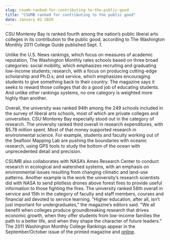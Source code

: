 ```yaml
---
slug: csumb-ranked-for-contributing-to-the-public-good
title: "CSUMB ranked for contributing to the public good"
date: January 01 2020
---
```


 
<p>
  CSU Monterey Bay is ranked fourth among the nation’s public liberal arts
  colleges in its contribution to the public good, according to The Washington
  Monthly 2011 College Guide published Sept. 1.
</p>
<p>
  Unlike the U.S. News rankings, which focus on measures of academic reputation,
  The Washington Monthly rates schools based on three broad categories: social
  mobility, which emphasizes recruiting and graduating low-income students;
  research, with a focus on producing cutting-edge scholarship and Ph.D.s; and
  service, which emphasizes encouraging students to give something back to their
  country. The magazine says it seeks to reward those colleges that do a good
  job of educating students. And unlike other rankings systems, no one category
  is weighted more highly than another.
</p>
<p>
  Overall, the university was ranked 94th among the 249 schools included in the
  survey of liberal arts schools, most of which are private colleges and
  universities. CSU Monterey Bay especially stood out in the category of
  research. The university ranked third overall in research expenditures, with
  $5.78 million spent. Most of that money supported research in environmental
  science. For example, students and faculty working out of the Seafloor Mapping
  Lab are pushing the boundaries with oceanic research, using GPS tools to study
  the bottom of the ocean with unprecedented detail and precision.
</p>
<p>
  CSUMB also collaborates with NASA’s Ames Research Center to conduct research
  in ecological and watershed systems, with an emphasis on environmental issues
  resulting from changing climatic and land-use patterns. Another example is the
  work the university’s research scientists did with NASA to send pilotless
  drones above forest fires to provide useful information to those fighting the
  fires. The university ranked 56th overall in service and 15th in the category
  of faculty and staff members, courses and financial aid devoted to service
  learning. “Higher education, after all, isn’t just important for
  undergraduates," the magazine’s editors said. "We all benefit when colleges
  produce groundbreaking research that drives economic growth, when they offer
  students from low-income families the path to a better life, and when they
  shape the character of future leaders.” The 2011 Washington Monthly College
  Rankings appear in the September/October issue of the printed magazine and
  <a
    href="https://www.washingtonmonthly.com/college_guide/rankings_2011/liberal_arts_rank.php"
    >online</a
  >.
</p>
 
